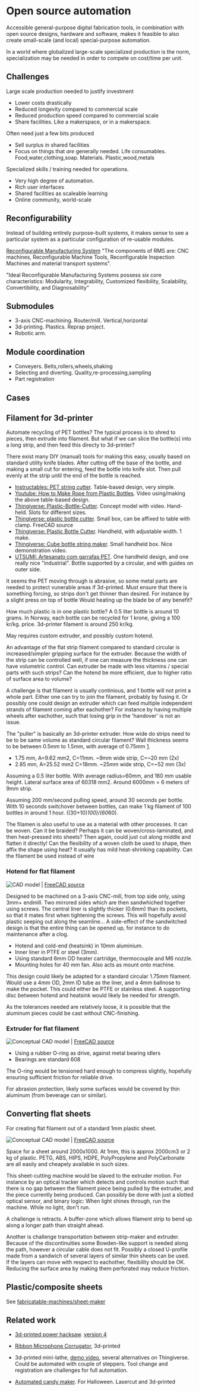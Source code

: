 
# Open source automation

Accessible general-purpose digital fabrication tools,
in combination with open source designs, hardware and software,
makes it feasible to also create small-scale (and local) special-purpose
automation.

In a world where globalized large-scale specialized production is the norm,
specialization may be needed in order to compete on cost/time per unit.

## Challenges

Large scale production needed to justify investment
* Lower costs drastically
* Reduced longevity compared to commercial scale
* Reduced production speed compared to commercial scale
* Share facilities. Like a makerspace, or in a makerspace.

Often need just a few bits produced
* Sell surplus in shared facilities
* Focus on things that *are* generally needed.
Life consumables. Food,water,clothing,soap.
Materials. Plastic,wood,metals

Specialized skills / training needed for operations.
* Very high degree of automation.
* Rich user interfaces
* Shared facilities as scaleable learning
* Online community, world-scale

## Reconfigurability

Instead of building entirely purpose-built systems, it makes sense to see a particular system
as a particular configuration of re-usable modules.

[Reconfigurable Manufacturing System](https://en.wikipedia.org/wiki/Reconfigurable_Manufacturing_System)
"The components of RMS are:
CNC machines, Reconfigurable Machine Tools, Reconfigurable Inspection Machines and material transport systems".

"Ideal Reconfigurable Manufacturing Systems possess six core characteristics:
Modularity, Integrability, Customized flexibility, Scalability, Convertibility, and Diagnosability"

## Submodules

* 3-axis CNC-machining. Router/mill. Vertical,horizontal
* 3d-printing. Plastics. Reprap project.
* Robotic arm.

## Module coordination

* Conveyers. Belts,rollers,wheels,shaking
* Selecting and diverting. Quality,re-processing,sampling
* Part registration

## Cases

## Filament for 3d-printer

Automate recycling of PET bottles?
The typical process is to shred to pieces, then extrude into filament.
But what if we can slice the bottle(s) into a long strip, and then feed this directy to 3d-printer?

There exist many DIY (manual) tools for making this easy, usually based on standard utility knife blades.
After cutting off the base of the bottle, and making a small cut for entering, feed the bottle into knife slot.
Then pull evenly at the strip until the end of the bottle is reached.

* [Instructables: PET string cutter](http://www.instructables.com/id/PET-string-cutter-string-from-plastic-bottle/step3/step3/). Table-based design, very simple.
* [Youtube: How to Make Rope from Plastic Bottles](https://youtu.be/yLt-ebcNUnE?t=40). Video using/making the above table-based design.
* [Thingiverse: Plastic-Bottle-Cutter](http://www.thingiverse.com/thing:1390011). Concept model with video. Hand-held. Slots for different sizes.
* [Thingiverse: plastic bottle cutter](http://www.thingiverse.com/thing:1997447). Small box, can be affixed to table with clamp. FreeCAD source
* [Thingiverse: Plastic Bottle Cutter](http://www.thingiverse.com/thing:1940067). Handheld, with adjustable width. 1 make.
* [Thingiverse: Cube bottle string maker](http://www.thingiverse.com/thing:2020409). Small handheld box. Nice demonstration video.
* [UTSUMI: Artesanato com garrafas PET](http://www.utsumi.com.br/pet/filetador/index.html). One handheld design, and one really nice "industrial".
Bottle supported by a circular, and with guides on outer side.

It seems the PET moving through is abrasive, so some metal parts are needed to protect vunerable areas if 3d-printed.
Must ensure that there is something forcing, so strips don't get thinner than desired. For instance by a slight press on top of bottle
Would heating up the blade be of any benefit? 

How much plastic is in one plastic bottle? A 0.5 liter bottle is around 10 grams.
In Norway, each bottle can be recycled for 1 krone, giving a 100 kr/kg. price. 3d-printer filament is around 250 kr/kg.

May requires custom extruder, and possibly custom hotend.

An advantage of the flat strip filament compared to standard circular is increased/simpler gripping surface for the extruder.
Because the width of the strip can be controlled well, if one can measure the thickness one can have volumetric control.
Can extruder be made with less vitamins / special parts with such strips?
Can the hotend be more efficient, due to higher ratio of surface area to volume?

A challenge is that filament is usually continious, and 1 bottle will not print a whole part.
Either one can try to join the filament, probably by fusing it.
Or possibly one could design an extruder which can feed multiple independent strands of filament coming after eachother?
For instance by having multiple wheels after eachother, such that losing grip in the 'handover' is not an issue. 

The "puller" is basically an 3d-printer extruder.
How wide do strips need to be to be same volume as standard circular filament?
Wall thickness seems to be between 0.5mm to 1.5mm, with average of 0.75mm
[1](http://www.justanswer.com/general/7qbsc-thick-wall-squeezable-pet-bottle-millimetres.html).

* 1.75 mm, A=9.62 mm2, C=11mm. ~9mm wide strip, C=~20 mm (2x)
* 2.85 mm, A=25.52 mm2 C=18mm. ~25mm wide strip, C=~52 mm (3x)

Assuming a 0.5 liter bottle. With average radius=60mm, and 160 mm usable height.
Lateral surface area of 60318 mm2. Around 6000mm = 6 meters of 9mm strip.

Assuming 200 mm/second pulling speed, around 30 seconds per bottle.
With 10 seconds switchover between bottles, can make 1 kg filament of 100 bottles in around 1 hour.
((30+10)*100)/(60*60).


The filamen is also useful to use as a material with other processes.
It can be woven.
Can it be braided?
Perhaps it can be woven/cross-laminated, and then heat-pressed into sheets?
Then again, could just cut along middle and flatten it directly!
Can the flexibility of a woven cloth be used to shape, then affix the shape using heat?
It usually has mild heat-shrinking capability.
Can the filament be used instead of wire 

### Hotend for flat filament

![CAD model](./doc/flatfilament-hotend-concept.png) |
[FreeCAD source](./flatfilament-hotend.fcstd)

Designed to be machined on a 3-axis CNC-mill, from top side only, using 3mm+ endmill.
Two mirrored sides which are then sandwhiched together using screws.
The central liner is slightly thicker (0.6mm) than its pockets, so that it mates first when tightening the screws.
This will hopefully avoid plastic seeping out along the seamline...
A side-effect of the sandwitched design is that the entire thing can be opened up, for instance to do maintenance after a clog.

* Hotend and cold-end (heatsink) in 10mm aluminium.
* Inner liner in PTFE or steel (3mm).
* Using standard 6mm OD heater cartridge, thermocouple and M6 nozzle.
* Mounting holes for 40 mm fan. Also acts as mount onto machine.

This design could likely be adapted for a standard circular 1.75mm filament.
Would use a 4mm OD, 2mm ID tube as the liner, and a 4mm ballnose to make the pocket.
This could either be PTFE or stainless steel.
A supporting disc between hotend and heatsink would likely be needed for strength.

As the tolerances needed are relatively loose, it is possible that the aluminum pieces could be cast without CNC-finishing.

### Extruder for flat filament

![Conceptual CAD model](./doc/flatfilament-extruder-concept.png)
| [FreeCAD source](./flatfilament-extruder.fcstd)

* Using a rubber O-ring as drive, against metal bearing idlers
* Bearings are standard 608

The O-ring would be tensioned hard enough to compress slightly, hopefully ensuring sufficient friction for reliable drive.

For abrasion protection, likely some surfaces would be covered by thin aluminum (from beverage can or similar).

## Converting flat sheets

For creating flat filament out of a standard 1mm plastic sheet.

![Conceptual CAD model](./doc/flatfilament-sheetstripper-concept.png)
| [FreeCAD source](./flatfilament-sheetstripper.fcstd)

Space for a sheet around 2000x1000. At 1mm, this is approx 2000cm3 or 2 kg of plastic.
PETG, ABS, HIPS, HDPE, PolyPropylene and PolyCarbonate are all easily and cheapely available in such sizes. 

This sheet-cutting machine would be slaved to the extruder motion.
For instance by an optical tracker which detects and controls motion such that there is no gap between the
filament piece being pulled by the extruder, and the piece currently being produced.
Can possibly be done with just a slotted optical sensor, and binary logic:
When light shines through, run the machine. While no light, don't run.

A challenge is retracts. A buffer-zone which allows filament strip to bend up along a longer path than straight ahead.

Another is challenge transportation between strip-maker and extruder.
Because of the discontinuities some Bowden-like support is needed along the path, however a circular cable does not fit.
Possibly a closed U-profile made from a sandwich of several layers of similar thin sheets can be used.
If the layers can move with respect to eachother, flexibility should be OK.
Reducing the surface area by making them perforated may reduce friction. 

## Plastic/composite sheets

See [fabricatable-machines/sheet-maker](https://github.com/fellesverkstedet/fabricatable-machines/tree/master/sheet-maker)


## Related work

* [3d-printed power hacksaw](https://3dprint.com/126525/3d-printed-power-hacksaw/).
[version 4](http://www.thingiverse.com/thing:1555072)
* [Ribbon Microphone Corrugator](http://www.thingiverse.com/thing:1558683), 3d-printed

* 3d-printed mini-lathe, [demo video](https://www.youtube.com/watch?v=k-f7Dvw6EnA),
several alternatives on Thingiverse. Could be automated with couple of steppers.
Tool change and registration are challenges for full automation.

* [Automated candy maker](http://www.thingiverse.com/thing:1786518).
For Halloween. Lasercut and 3d-printed
